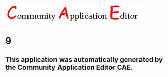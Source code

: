 ![CAE](https://github.com/CAE-Community-Application-Editor/CAE-Deployment-Temp/blob/master/img/logo.png)  

9
===================


This application was automatically generated by the Community Application Editor CAE.  
---------------
